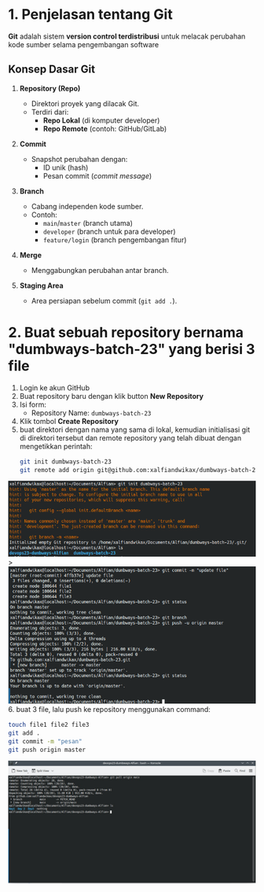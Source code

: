 # 1. Penjelasan tentang Git

**Git** adalah sistem **version control terdistribusi**  untuk melacak perubahan kode sumber selama pengembangan software
## Konsep Dasar Git

1. **Repository (Repo)**  
   - Direktori proyek yang dilacak Git.  
   - Terdiri dari:  
     - **Repo Lokal** (di komputer developer)  
     - **Repo Remote** (contoh: GitHub/GitLab)  

2. **Commit**  
   - Snapshot perubahan dengan:  
     - ID unik (hash)  
     - Pesan commit (*commit message*)  

3. **Branch**  
   - Cabang independen kode sumber.  
   - Contoh:  
     - `main`/`master` (branch utama) 
     - `developer` (branch untuk para developer)   
     - `feature/login` (branch pengembangan fitur)  

4. **Merge**  
   - Menggabungkan perubahan antar branch.  

5. **Staging Area**  
   - Area persiapan sebelum commit (`git add .`). 

# 2. Buat sebuah repository bernama "dumbways-batch-23" yang berisi 3 file

1. Login ke akun GitHub
2. Buat repository baru dengan klik button **New Repository**
3. Isi form:
   - Repository Name: `dumbways-batch-23`
4. Klik tombol **Create Repository**
5. buat direktori dengan nama yang sama di lokal, kemudian initialisasi git di direktori tersebut dan remote repository yang telah dibuat dengan mengetikkan perintah:
   ```bash
   git init dumbways-batch-23 
   git remote add origin git@github.com:xalfiandwikax/dumbways-batch-23
   ```
![git_init](image/git_init.png) > ![git_remote](image/git_commit.png)
6. buat 3 file, lalu push ke repository menggunakan command:

```bash
touch file1 file2 file3
git add .
git commit -m "pesan"
git push origin master
```




![mkdir](image/pull_request%20_git.jpeg)
